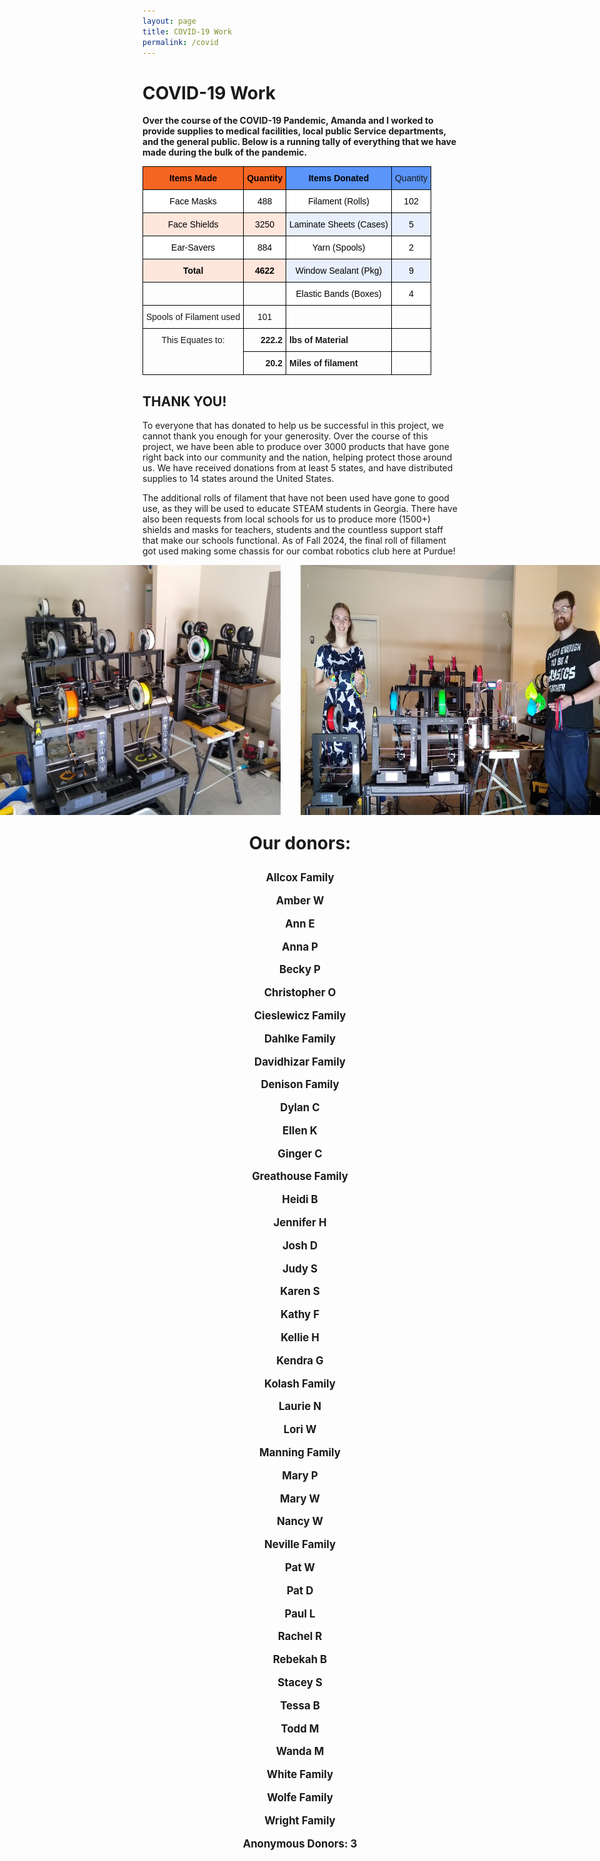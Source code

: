 ```yaml
---
layout: page
title: COVID-19 Work
permalink: /covid
---
```

# COVID-19 Work

**Over the course of the COVID-19 Pandemic, Amanda and I worked to provide supplies to medical facilities, local public Service departments, and the general public.  Below is a running tally of everything that we have made during the bulk of the pandemic.**

<style type="text/css">
.tg  {border-collapse:collapse;border-spacing:0;margin:0px auto;}
.tg td{border-color:black;border-style:solid;border-width:1px;font-family:Arial, sans-serif;font-size:14px;
  overflow:hidden;padding:10px 5px;word-break:normal;}
.tg th{border-color:black;border-style:solid;border-width:1px;font-family:Arial, sans-serif;font-size:14px;
  font-weight:normal;overflow:hidden;padding:10px 5px;word-break:normal;}
.tg .tg-baqh{text-align:center;vertical-align:top}
.tg .tg-51vg{border-color:#000000;color:#000000;text-align:left;vertical-align:bottom}
.tg .tg-dxf9{background-color:#FFE6DD;border-color:#000000;color:#000000;font-weight:bold;text-align:center;vertical-align:bottom}
.tg .tg-xw4q{background-color:#5B95F9;border-color:#000000;color:#000000;font-weight:bold;text-align:center;vertical-align:bottom}
.tg .tg-2efa{background-color:#FFE6DD;border-color:#000000;color:#000000;text-align:center;vertical-align:bottom}
.tg .tg-dmi1{background-color:#F46524;border-color:#000000;color:#000000;font-weight:bold;text-align:center;vertical-align:bottom}
.tg .tg-e2w1{background-color:#5B95F9;border-color:#000000;text-align:center;vertical-align:bottom}
.tg .tg-ij5z{background-color:#FFF;border-color:#000000;color:#000000;text-align:center;vertical-align:bottom}
.tg .tg-k551{background-color:#E8F0FE;border-color:#000000;color:#000000;text-align:center;vertical-align:bottom}
.tg .tg-8d8j{text-align:center;vertical-align:bottom}
.tg .tg-nrix{text-align:center;vertical-align:middle}
.tg .tg-7zrl{text-align:left;vertical-align:bottom}
.tg .tg-kex3{font-weight:bold;text-align:right;vertical-align:bottom}
.tg .tg-j6zm{font-weight:bold;text-align:left;vertical-align:bottom}
</style>
<table class="tg"><thead>
  <tr>
    <th class="tg-dmi1"><span style="background-color:#F46524">Items Made</span></th>
    <th class="tg-dmi1"><span style="background-color:#F46524">Quantity</span></th>
    <th class="tg-xw4q"><span style="background-color:#5B95F9">Items Donated</span></th>
    <th class="tg-e2w1"><span style="background-color:#5B95F9">Quantity</span></th>
  </tr></thead>
<tbody>
  <tr>
    <td class="tg-ij5z"><span style="background-color:#FFF">Face Masks</span></td>
    <td class="tg-ij5z"><span style="background-color:#FFF">488</span></td>
    <td class="tg-ij5z"><span style="background-color:#FFF">Filament (Rolls)</span></td>
    <td class="tg-ij5z"><span style="background-color:#FFF">102</span></td>
  </tr>
  <tr>
    <td class="tg-2efa"><span style="background-color:#FFE6DD">Face Shields</span></td>
    <td class="tg-2efa"><span style="background-color:#FFE6DD">3250</span></td>
    <td class="tg-k551"><span style="background-color:#E8F0FE">Laminate Sheets (Cases)</span></td>
    <td class="tg-k551"><span style="background-color:#E8F0FE">5</span></td>
  </tr>
  <tr>
    <td class="tg-ij5z"><span style="background-color:#FFF">Ear-Savers</span></td>
    <td class="tg-ij5z"><span style="background-color:#FFF">884</span></td>
    <td class="tg-ij5z"><span style="background-color:#FFF">Yarn (Spools)</span></td>
    <td class="tg-ij5z"><span style="background-color:#FFF">2</span></td>
  </tr>
  <tr>
    <td class="tg-dxf9"><span style="font-weight:bold;background-color:#FFE6DD">Total</span></td>
    <td class="tg-dxf9"><span style="font-weight:bold;background-color:#FFE6DD">4622</span></td>
    <td class="tg-k551"><span style="background-color:#E8F0FE">Window Sealant (Pkg)</span></td>
    <td class="tg-k551"><span style="background-color:#E8F0FE">9</span></td>
  </tr>
  <tr>
    <td class="tg-51vg"></td>
    <td class="tg-51vg"></td>
    <td class="tg-ij5z"><span style="background-color:#FFF">Elastic Bands (Boxes)</span></td>
    <td class="tg-ij5z"><span style="background-color:#FFF">4</span></td>
  </tr>
  <tr>
    <td class="tg-8d8j">Spools of Filament used</td>
    <td class="tg-nrix">101</td>
    <td class="tg-7zrl"></td>
    <td class="tg-7zrl"></td>
  </tr>
  <tr>
    <td class="tg-baqh" rowspan="2">This Equates to:</td>
    <td class="tg-kex3"><span style="font-weight:bold">222.2</span></td>
    <td class="tg-j6zm"><span style="font-weight:bold">lbs of Material</span></td>
    <td class="tg-7zrl"></td>
  </tr>
  <tr>
    <td class="tg-kex3"><span style="font-weight:bold">20.2</span></td>
    <td class="tg-j6zm"><span style="font-weight:bold">Miles of filament</span></td>
    <td class="tg-7zrl"></td>
  </tr>
</tbody></table>



## THANK YOU!
To everyone that has donated to help us be successful in this project, we cannot thank you enough for your generosity.  Over the course of this project, we have been able to produce over 3000 products that have gone right back into our community and the nation, helping protect those around us. We have received donations from at least 5 states, and have distributed supplies to 14 states around the United States. 

The additional rolls of filament that have not been used have gone to good use, as they will be used to educate STEAM students in Georgia.  There have also been requests from local schools for us to produce more (1500+) shields and masks for teachers, students and the countless support staff that make our schools functional.  As of Fall 2024, the final roll of fillament got used making some chassis for our combat robotics club here at Purdue!

<div style="display: flex; justify-content: center; align-items: center; gap: 2rem;">
  <img src="_static/assets/images/covprint.jpg" alt="Printer setup in my garage" style="height: 400px;" />
  <img src="_static/assets/images/covus.jpg" alt="Amanda and I with the products" style="height: 400px;" />
</div>


<p style="text-align: center; font-weight: bold; font-size: 2em;">
  Our donors:



</p>

<span style="text-align: center; font-weight: bold;font-size: 1.2em;">

Allcox Family

Amber W

Ann E

Anna P

Becky P

Christopher O

Cieslewicz Family

Dahlke Family

Davidhizar Family

Denison Family

Dylan C

Ellen K

Ginger C

Greathouse Family

Heidi B

Jennifer H

Josh D

Judy S

Karen S

Kathy F

Kellie H

Kendra G

Kolash Family

Laurie N

Lori W

Manning Family

Mary P

Mary W

Nancy W

Neville Family

Pat W

Pat D

Paul L

Rachel R

Rebekah B

Stacey S

Tessa B

Todd M

Wanda M

White Family

Wolfe Family

Wright Family

Anonymous Donors: 3

</span>